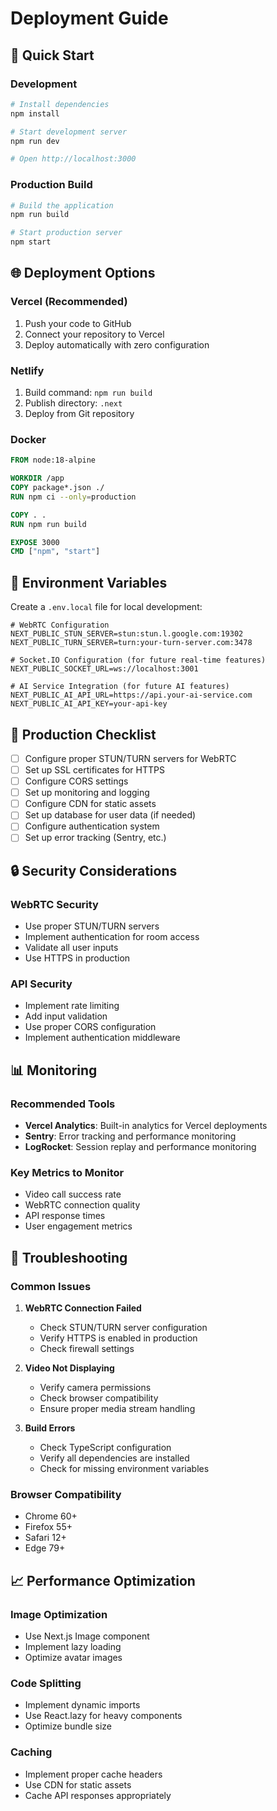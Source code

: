 # Deployment Guide

## 🚀 Quick Start

### Development
```bash
# Install dependencies
npm install

# Start development server
npm run dev

# Open http://localhost:3000
```

### Production Build
```bash
# Build the application
npm run build

# Start production server
npm start
```

## 🌐 Deployment Options

### Vercel (Recommended)
1. Push your code to GitHub
2. Connect your repository to Vercel
3. Deploy automatically with zero configuration

### Netlify
1. Build command: `npm run build`
2. Publish directory: `.next`
3. Deploy from Git repository

### Docker
```dockerfile
FROM node:18-alpine

WORKDIR /app
COPY package*.json ./
RUN npm ci --only=production

COPY . .
RUN npm run build

EXPOSE 3000
CMD ["npm", "start"]
```

## 🔧 Environment Variables

Create a `.env.local` file for local development:

```env
# WebRTC Configuration
NEXT_PUBLIC_STUN_SERVER=stun:stun.l.google.com:19302
NEXT_PUBLIC_TURN_SERVER=turn:your-turn-server.com:3478

# Socket.IO Configuration (for future real-time features)
NEXT_PUBLIC_SOCKET_URL=ws://localhost:3001

# AI Service Integration (for future AI features)
NEXT_PUBLIC_AI_API_URL=https://api.your-ai-service.com
NEXT_PUBLIC_AI_API_KEY=your-api-key
```

## 📝 Production Checklist

- [ ] Configure proper STUN/TURN servers for WebRTC
- [ ] Set up SSL certificates for HTTPS
- [ ] Configure CORS settings
- [ ] Set up monitoring and logging
- [ ] Configure CDN for static assets
- [ ] Set up database for user data (if needed)
- [ ] Configure authentication system
- [ ] Set up error tracking (Sentry, etc.)

## 🔒 Security Considerations

### WebRTC Security
- Use proper STUN/TURN servers
- Implement authentication for room access
- Validate all user inputs
- Use HTTPS in production

### API Security
- Implement rate limiting
- Add input validation
- Use proper CORS configuration
- Implement authentication middleware

## 📊 Monitoring

### Recommended Tools
- **Vercel Analytics**: Built-in analytics for Vercel deployments
- **Sentry**: Error tracking and performance monitoring
- **LogRocket**: Session replay and performance monitoring

### Key Metrics to Monitor
- Video call success rate
- WebRTC connection quality
- API response times
- User engagement metrics

## 🚨 Troubleshooting

### Common Issues

1. **WebRTC Connection Failed**
   - Check STUN/TURN server configuration
   - Verify HTTPS is enabled in production
   - Check firewall settings

2. **Video Not Displaying**
   - Verify camera permissions
   - Check browser compatibility
   - Ensure proper media stream handling

3. **Build Errors**
   - Check TypeScript configuration
   - Verify all dependencies are installed
   - Check for missing environment variables

### Browser Compatibility
- Chrome 60+
- Firefox 55+
- Safari 12+
- Edge 79+

## 📈 Performance Optimization

### Image Optimization
- Use Next.js Image component
- Implement lazy loading
- Optimize avatar images

### Code Splitting
- Implement dynamic imports
- Use React.lazy for heavy components
- Optimize bundle size

### Caching
- Implement proper cache headers
- Use CDN for static assets
- Cache API responses appropriately

